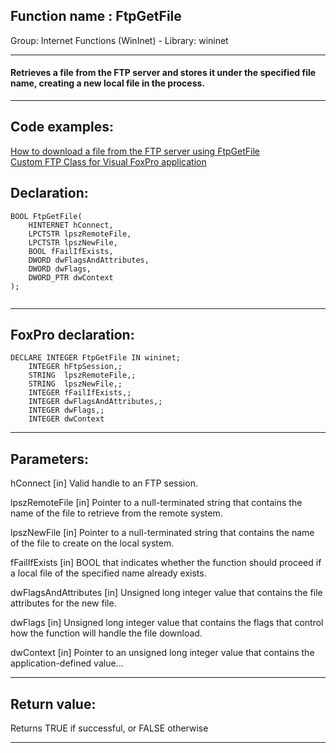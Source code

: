 
## Function name : FtpGetFile
Group: Internet Functions (WinInet) - Library: wininet    
***  


#### Retrieves a file from the FTP server and stores it under the specified file name, creating a new local file in the process.
***  


## Code examples:
[How to download a file from the FTP server using FtpGetFile](../../samples/sample_043.md)  
[Custom FTP Class for Visual FoxPro application](../../samples/sample_344.md)  

## Declaration:
```foxpro  
BOOL FtpGetFile(
    HINTERNET hConnect,
    LPCTSTR lpszRemoteFile,
    LPCTSTR lpszNewFile,
    BOOL fFailIfExists,
    DWORD dwFlagsAndAttributes,
    DWORD dwFlags,
    DWORD_PTR dwContext
);
  
```  
***  


## FoxPro declaration:
```foxpro  
DECLARE INTEGER FtpGetFile IN wininet;
	INTEGER hFtpSession,;
	STRING  lpszRemoteFile,;
	STRING  lpszNewFile,;
	INTEGER fFailIfExists,;
	INTEGER dwFlagsAndAttributes,;
	INTEGER dwFlags,;
	INTEGER dwContext  
```  
***  


## Parameters:
hConnect
[in] Valid handle to an FTP session.

lpszRemoteFile
[in] Pointer to a null-terminated string that contains the name of the file to retrieve from the remote system.

lpszNewFile
[in] Pointer to a null-terminated string that contains the name of the file to create on the local system.

fFailIfExists
[in] BOOL that indicates whether the function should proceed if a local file of the specified name already exists.

dwFlagsAndAttributes
[in] Unsigned long integer value that contains the file attributes for the new file.

dwFlags
[in] Unsigned long integer value that contains the flags that control how the function will handle the file download.

dwContext
[in] Pointer to an unsigned long integer value that contains the application-defined value...  
***  


## Return value:
Returns TRUE if successful, or FALSE otherwise  
***  

